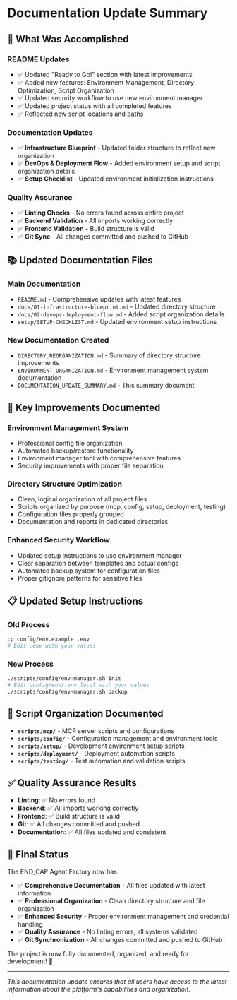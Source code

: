 # Documentation Update Summary

## 🎯 **What Was Accomplished**

### **README Updates**
- ✅ Updated "Ready to Go!" section with latest improvements
- ✅ Added new features: Environment Management, Directory Optimization, Script Organization
- ✅ Updated security workflow to use new environment manager
- ✅ Updated project status with all completed features
- ✅ Reflected new script locations and paths

### **Documentation Updates**
- ✅ **Infrastructure Blueprint** - Updated folder structure to reflect new organization
- ✅ **DevOps & Deployment Flow** - Added environment setup and script organization details
- ✅ **Setup Checklist** - Updated environment initialization instructions

### **Quality Assurance**
- ✅ **Linting Checks** - No errors found across entire project
- ✅ **Backend Validation** - All imports working correctly
- ✅ **Frontend Validation** - Build structure is valid
- ✅ **Git Sync** - All changes committed and pushed to GitHub

## 📚 **Updated Documentation Files**

### **Main Documentation**
- `README.md` - Comprehensive updates with latest features
- `docs/01-infrastructure-blueprint.md` - Updated directory structure
- `docs/02-devops-deployment-flow.md` - Added script organization details
- `setup/SETUP-CHECKLIST.md` - Updated environment setup instructions

### **New Documentation Created**
- `DIRECTORY_REORGANIZATION.md` - Summary of directory structure improvements
- `ENVIRONMENT_ORGANIZATION.md` - Environment management system documentation
- `DOCUMENTATION_UPDATE_SUMMARY.md` - This summary document

## 🚀 **Key Improvements Documented**

### **Environment Management System**
- Professional config file organization
- Automated backup/restore functionality
- Environment manager tool with comprehensive features
- Security improvements with proper file separation

### **Directory Structure Optimization**
- Clean, logical organization of all project files
- Scripts organized by purpose (mcp, config, setup, deployment, testing)
- Configuration files properly grouped
- Documentation and reports in dedicated directories

### **Enhanced Security Workflow**
- Updated setup instructions to use environment manager
- Clear separation between templates and actual configs
- Automated backup system for configuration files
- Proper gitignore patterns for sensitive files

## 📋 **Updated Setup Instructions**

### **Old Process**
```bash
cp config/env.example .env
# Edit .env with your values
```

### **New Process**
```bash
./scripts/config/env-manager.sh init
# Edit config/env/.env.local with your values
./scripts/config/env-manager.sh backup
```

## 🔧 **Script Organization Documented**

- **`scripts/mcp/`** - MCP server scripts and configurations
- **`scripts/config/`** - Configuration management and environment tools
- **`scripts/setup/`** - Development environment setup scripts
- **`scripts/deployment/`** - Deployment automation scripts
- **`scripts/testing/`** - Test automation and validation scripts

## ✅ **Quality Assurance Results**

- **Linting**: ✅ No errors found
- **Backend**: ✅ All imports working correctly
- **Frontend**: ✅ Build structure is valid
- **Git**: ✅ All changes committed and pushed
- **Documentation**: ✅ All files updated and consistent

## 🎉 **Final Status**

The END_CAP Agent Factory now has:
- ✅ **Comprehensive Documentation** - All files updated with latest information
- ✅ **Professional Organization** - Clean directory structure and file organization
- ✅ **Enhanced Security** - Proper environment management and credential handling
- ✅ **Quality Assurance** - No linting errors, all systems validated
- ✅ **Git Synchronization** - All changes committed and pushed to GitHub

The project is now fully documented, organized, and ready for development! 🚀

---

*This documentation update ensures that all users have access to the latest information about the platform's capabilities and organization.*
